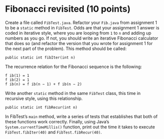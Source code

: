# Fibonacci revisited (10 points)

Create a file called `FibTest.java`. Refactor your `Fib.java` from assignment 1 to be a `static` method in `FibTest`. Odds are that your assignment 1 answer is coded in iterative style, where you are looping from `1` to `n` and adding up numbers as you go. If not, you should write an iterative Fibonacci calculator that does so (and refactor the version that you wrote for assignment 1 for the next part of the problem). This method should be called:

`public static int fibIter(int n)`

The recurrence relation for the Fibonacci sequence is the following:

```
f ib(1) = 1
f ib(2) = 1
f ib(n) = f ib(n − 1) + f ib(n − 2)
```

Write another `static` method in the same `FibTest` class, this time in recursive style, using this relationship.

`public static int fibRecur(int n)`

In FibTest’s `main` method, write a series of tests that establishes that both of these functions work correctly. Finally, using Java’s `System.currentTimeMillis()` function, print out the time it takes to execute `FibTest.fibIter(40)` and `FibTest.fibRecur(40)`.
